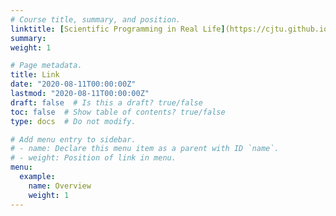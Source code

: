 ```yaml
---
# Course title, summary, and position.
linktitle: [Scientific Programming in Real Life](https://cjtu.github.io/spirl/about.html)
summary:
weight: 1

# Page metadata.
title: Link
date: "2020-08-11T00:00:00Z"
lastmod: "2020-08-11T00:00:00Z"
draft: false  # Is this a draft? true/false
toc: false  # Show table of contents? true/false
type: docs  # Do not modify.

# Add menu entry to sidebar.
# - name: Declare this menu item as a parent with ID `name`.
# - weight: Position of link in menu.
menu:
  example:
    name: Overview
    weight: 1
---
```

